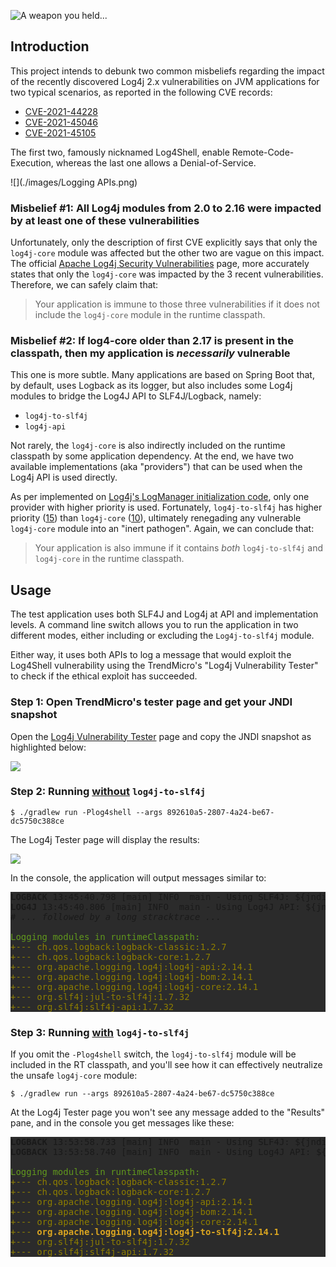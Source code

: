 ![A weapon you held...](./images/a-weapon-you-held-and-didnt-know-how-to-use-75916.jpeg)

## Introduction

This project intends to debunk two common misbeliefs regarding the impact of the recently discovered Log4j 2.x
vulnerabilities on JVM applications for two typical scenarios, as reported in the following CVE records:
- [CVE-2021-44228](https://www.cve.org/CVERecord?id=CVE-2021-44228)
- [CVE-2021-45046](https://www.cve.org/CVERecord?id=CVE-2021-45046)
- [CVE-2021-45105](https://www.cve.org/CVERecord?id=CVE-2021-45105)

The first two, famously nicknamed Log4Shell, enable Remote-Code-Execution, whereas the last one allows a Denial-of-Service.

![](./images/Logging APIs.png)

### Misbelief #1: All Log4j modules from 2.0 to 2.16 were impacted by at least one of these vulnerabilities

Unfortunately, only the description of first CVE explicitly says that only the `log4j-core` module was affected but the other two are vague on this impact.
The official [Apache Log4j Security Vulnerabilities](https://logging.apache.org/log4j/2.x/security.html) page,
more accurately states that only the `log4j-core` was impacted by the 3 recent vulnerabilities.
Therefore, we can safely claim that:

> Your application is immune to those three vulnerabilities if it does not include the `log4j-core` module in the runtime classpath.

### Misbelief #2: If log4-core older than 2.17 is present in the classpath, then my application is _necessarily_ vulnerable 

This one is more subtle. Many applications are based on Spring Boot that, by default, uses Logback as its logger, but also includes some Log4j modules to bridge the Log4J API to SLF4J/Logback, namely:
- `log4j-to-slf4j`
- `log4j-api`

Not rarely, the `log4j-core` is also indirectly included on the runtime classpath by some application dependency. At the end, we have two available implementations (aka "providers") that can be used when the Log4j API is used directly.

As per implemented on [Log4j's LogManager initialization code](https://github.com/apache/logging-log4j2/blob/a19ef9bceeaad862cfc0b50394a7f791d5e17b8c/log4j-api/src/main/java/org/apache/logging/log4j/LogManager.java#L115), only one provider with higher priority is used. Fortunately, `log4j-to-slf4j` has higher priority ([15](https://github.com/apache/logging-log4j2/blob/be881e503e14b267fb8a8f94b6d15eddba7ed8c4/log4j-to-slf4j/src/main/java/org/apache/logging/slf4j/SLF4JProvider.java#L26)) than `log4j-core` ([10](https://github.com/apache/logging-log4j2/blob/be881e503e14b267fb8a8f94b6d15eddba7ed8c4/log4j-core/src/main/java/org/apache/logging/log4j/core/impl/Log4jProvider.java#L26)), ultimately renegading any vulnerable `log4j-core` module into an "inert pathogen".
Again, we can conclude that:

> Your application is also immune if it contains *both* `log4j-to-slf4j` and `log4j-core` in the runtime classpath.

## Usage

The test application uses both SLF4J and Log4j at API and implementation levels.
A command line switch allows you to run the application in two different modes, either including or excluding
the `Log4j-to-slf4j` module.

Either way, it uses both APIs to log a message that would exploit the Log4Shell vulnerability using the TrendMicro's "Log4j Vulnerability Tester" to check if the ethical exploit has succeeded. 

### Step 1: Open TrendMicro's tester page and get your JNDI snapshot

Open the [Log4j Vulnerability Tester](https://log4j-tester.trendmicro.com) page and copy the JNDI snapshot as highlighted below:

![](./images/get-your-jndi-snapshot.jpeg)

### Step 2: Running <u>without</u> `log4j-to-slf4j`

```shell
$ ./gradlew run -Plog4shell --args 892610a5-2807-4a24-be67-dc5750c388ce
```

The Log4j Tester page will display the results:

![](./images/lo4j-tester-results.jpeg)

In the console, the application will output messages similar to:

<pre style="background-color: #2B2B2B">
<b>LOGBACK</b> 13:45:40.798 [main] INFO  main - Using SLF4J: ${jndi:ldap://log4j-tester.trendmicro.com:1389/892610a5-2807-4a24-be67-dc5750c388ce}
<b>LOG4J</b> 13:45:40.806 [main] INFO  main - Using Log4J API: ${jndi:ldap://log4j-tester.trendmicro.com:1389/892610a5-2807-4a24-be67-dc5750c388ce}
<i># ... followed by a long stracktrace ...</i>

<span style="color: #61981D">Logging modules in runtimeClasspath:</span>
<span style="color: #8D7D00">+--- ch.qos.logback:logback-classic:1.2.7
+--- ch.qos.logback:logback-core:1.2.7
+--- org.apache.logging.log4j:log4j-api:2.14.1
+--- org.apache.logging.log4j:log4j-bom:2.14.1
+--- org.apache.logging.log4j:log4j-core:2.14.1
+--- org.slf4j:jul-to-slf4j:1.7.32
+--- org.slf4j:slf4j-api:1.7.32</span>
</pre>

### Step 3: Running <u>with</u> `log4j-to-slf4j`

If you omit the `-Plog4shell` switch, the `log4j-to-slf4j` module will be included in the RT classpath,
and you'll see how it can effectively neutralize the unsafe `log4j-core` module:


```shell
$ ./gradlew run --args 892610a5-2807-4a24-be67-dc5750c388ce
```

At the Log4j Tester page you won't see any message added to the "Results" pane, and in the console you get messages like these:

<pre style="background-color: #2B2B2B">
<b>LOGBACK</b> 13:53:58.733 [main] INFO  main - Using SLF4J: ${jndi:ldap://log4j-tester.trendmicro.com:1389/892610a5-2807-4a24-be67-dc5750c388ce}
<b>LOGBACK</b> 13:53:58.740 [main] INFO  main - Using Log4J API: ${jndi:ldap://log4j-tester.trendmicro.com:1389/892610a5-2807-4a24-be67-dc5750c388ce}

<span style="color: #61981D">Logging modules in runtimeClasspath:</span>
<span style="color: #8D7D00">+--- ch.qos.logback:logback-classic:1.2.7
+--- ch.qos.logback:logback-core:1.2.7
+--- org.apache.logging.log4j:log4j-api:2.14.1
+--- org.apache.logging.log4j:log4j-bom:2.14.1
+--- org.apache.logging.log4j:log4j-core:2.14.1
+--- <b style="color: goldenrod">org.apache.logging.log4j:log4j-to-slf4j:2.14.1</b>
+--- org.slf4j:jul-to-slf4j:1.7.32
+--- org.slf4j:slf4j-api:1.7.32</span>
</pre>
